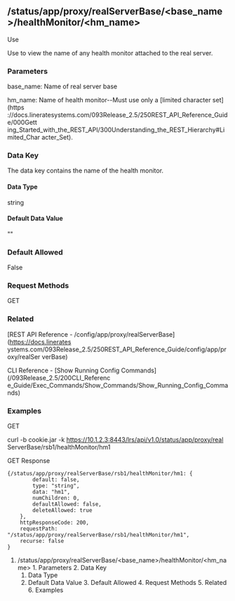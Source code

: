 ## /status/app/proxy/realServerBase/<base_name>/healthMonitor/<hm_name>

Use

Use to view the name of any health monitor attached to the real server.

### Parameters

base_name: Name of real server base

hm_name: Name of health monitor--Must use only a [limited character set](https
://docs.lineratesystems.com/093Release_2.5/250REST_API_Reference_Guide/000Gett
ing_Started_with_the_REST_API/300Understanding_the_REST_Hierarchy#Limited_Char
acter_Set).

### Data Key

The data key contains the name of the health monitor.

#### Data Type

string

#### Default Data Value

""

### Default Allowed

False

### Request Methods

GET

### Related

[REST API Reference - /config/app/proxy/realServerBase](https://docs.linerates
ystems.com/093Release_2.5/250REST_API_Reference_Guide/config/app/proxy/realSer
verBase)

CLI Reference - [Show Running Config Commands](/093Release_2.5/200CLI_Referenc
e_Guide/Exec_Commands/Show_Commands/Show_Running_Config_Commands)

### Examples

GET

curl -b cookie.jar -k https://10.1.2.3:8443/lrs/api/v1.0/status/app/proxy/real
ServerBase/rsb1/healthMonitor/hm1

GET Response

    
    
    {/status/app/proxy/realServerBase/rsb1/healthMonitor/hm1: {
            default: false,
            type: "string",
            data: "hm1",
            numChildren: 0,
            defaultAllowed: false,
            deleteAllowed: true
        },
        httpResponseCode: 200,
        requestPath: "/status/app/proxy/realServerBase/rsb1/healthMonitor/hm1",
        recurse: false
    }
    

  1. /status/app/proxy/realServerBase/<base_name>/healthMonitor/<hm_name>
    1. Parameters
    2. Data Key
      1. Data Type
      2. Default Data Value
    3. Default Allowed
    4. Request Methods
    5. Related
    6. Examples

